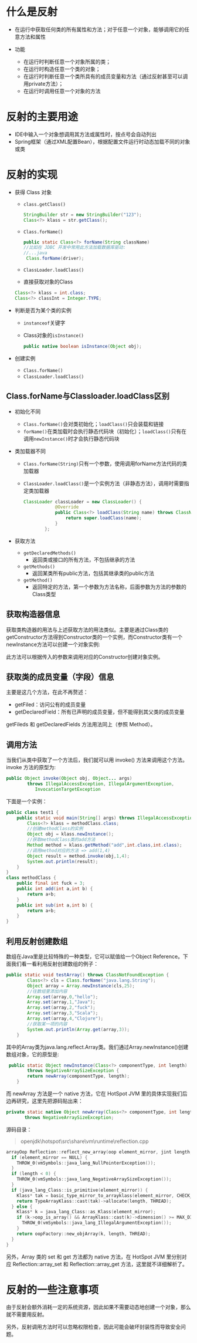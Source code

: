 # 什么是反射

* 在运行中获取任何类的所有属性和方法；对于任意一个对象，能够调用它的任意方法和属性

* 功能
  * 在运行时判断任意一个对象所属的类；
  * 在运行时构造任意一个类的对象；
  * 在运行时判断任意一个类所具有的成员变量和方法（通过反射甚至可以调用private方法）；
  * 在运行时调用任意一个对象的方法

# 反射的主要用途

* IDE中输入一个对象想调用其方法或属性时，按点号会自动列出
* Spring框架（通过XML配置Bean），根据配置文件运行时动态加载不同的对象或类

# 反射的实现

* 获得 Class 对象

  * `class.getClass()`

    ```java
    StringBuilder str = new StringBuilder("123");
    Class<?> klass = str.getClass();
    ```

  * `Class.forName()`

    ```java
    public static Class<?> forName(String className)
    //比如在 JDBC 开发中常用此方法加载数据库驱动:
    //...java
     Class.forName(driver);
    ```

  * `ClassLoader.loadClass()`

  *  直接获取对象的Class

    ```java
    Class<?> klass = int.class;
    Class<?> classInt = Integer.TYPE;
    ```

* 判断是否为某个类的实例

  * `instanceof`关键字

  * Class对象的`isInstance()`

    ```java
    public native boolean isInstance(Object obj);
    ```

* 创建实例

  * `Class.forName()`
  * `ClassLoader.loadClass()`

## Class.forName与Classloader.loadClass区别

* 初始化不同

  * `Class.forName()`会对类初始化；`loadClass()`只会装载和链接
  * `forName()`在类加载时会执行静态代码块（初始化）；`loadClass()`只有在调用`newInstance()`时才会执行静态代码块

* 类加载器不同

  * `Class.forName(String)`只有一个参数，使用调用forName方法代码的类加载器

  * `ClassLoader.loadClass()`是一个实例方法（非静态方法），调用时需要指定类加载器

    ```java
    ClassLoader classLoader = new ClassLoader() {
                @Override
                public Class<?> loadClass(String name) throws ClassNotFoundException {
                    return super.loadClass(name);
                }
            };
    ```

    

*  获取方法
   *  `getDeclaredMethods()`
      *  返回类或接口的所有方法，不包括继承的方法
   *  `getMethods()` 
      *  返回某类所有public方法，包括其继承类的public方法
   *  `getMethod()` 
      *  返回特定的方法，第一个参数为方法名称，后面参数为方法的参数的Class类型

## 获取构造器信息

获取类构造器的用法与上述获取方法的用法类似。主要是通过Class类的getConstructor方法得到Constructor类的一个实例，而Constructor类有一个newInstance方法可以创建一个对象实例:

此方法可以根据传入的参数来调用对应的Constructor创建对象实例。

## 获取类的成员变量（字段）信息

主要是这几个方法，在此不再赘述：

* getFiled：访问公有的成员变量
* getDeclaredField：所有已声明的成员变量，但不能得到其父类的成员变量

getFileds 和 getDeclaredFields 方法用法同上（参照 Method）。

## 调用方法
当我们从类中获取了一个方法后，我们就可以用 invoke() 方法来调用这个方法。invoke 方法的原型为:

```java
public Object invoke(Object obj, Object... args)
        throws IllegalAccessException, IllegalArgumentException,
           InvocationTargetException
```

下面是一个实例：

```java
public class test1 {
    public static void main(String[] args) throws IllegalAccessException, InstantiationException, NoSuchMethodException, InvocationTargetException {
        Class<?> klass = methodClass.class;
        //创建methodClass的实例
        Object obj = klass.newInstance();
        //获取methodClass类的add方法
        Method method = klass.getMethod("add",int.class,int.class);
        //调用method对应的方法 => add(1,4)
        Object result = method.invoke(obj,1,4);
        System.out.println(result);
    }
}
class methodClass {
    public final int fuck = 3;
    public int add(int a,int b) {
        return a+b;
    }
    public int sub(int a,int b) {
        return a+b;
    }
}
```

## 利用反射创建数组

数组在Java里是比较特殊的一种类型，它可以赋值给一个Object Reference。下面我们看一看利用反射创建数组的例子：

```java
public static void testArray() throws ClassNotFoundException {
        Class<?> cls = Class.forName("java.lang.String");
        Object array = Array.newInstance(cls,25);
        //往数组里添加内容
        Array.set(array,0,"hello");
        Array.set(array,1,"Java");
        Array.set(array,2,"fuck");
        Array.set(array,3,"Scala");
        Array.set(array,4,"Clojure");
        //获取某一项的内容
        System.out.println(Array.get(array,3));
    }
```

其中的Array类为java.lang.reflect.Array类。我们通过Array.newInstance()创建数组对象，它的原型是:
    
```java
 public static Object newInstance(Class<?> componentType, int length)
        throws NegativeArraySizeException {
        return newArray(componentType, length);
    }
```

而 newArray 方法是一个 native 方法，它在 HotSpot JVM 里的具体实现我们后边再研究，这里先把源码贴出来：
    
 ```java
private static native Object newArray(Class<?> componentType, int length)
        throws NegativeArraySizeException;
 ```

源码目录：

> openjdk\hotspot\src\share\vm\runtime\reflection.cpp

```c++
arrayOop Reflection::reflect_new_array(oop element_mirror, jint length, TRAPS) {
  if (element_mirror == NULL) {
    THROW_0(vmSymbols::java_lang_NullPointerException());
  }
  if (length < 0) {
    THROW_0(vmSymbols::java_lang_NegativeArraySizeException());
  }
  if (java_lang_Class::is_primitive(element_mirror)) {
    Klass* tak = basic_type_mirror_to_arrayklass(element_mirror, CHECK_NULL);
    return TypeArrayKlass::cast(tak)->allocate(length, THREAD);
  } else {
    Klass* k = java_lang_Class::as_Klass(element_mirror);
    if (k->oop_is_array() && ArrayKlass::cast(k)->dimension() >= MAX_DIM) {
      THROW_0(vmSymbols::java_lang_IllegalArgumentException());
    }
    return oopFactory::new_objArray(k, length, THREAD);
  }
}
```

另外，Array 类的 set 和 get 方法都为 native 方法，在 HotSpot JVM 里分别对应 Reflection::array_set 和 Reflection::array_get 方法，这里就不详细解析了。
    
# 反射的一些注意事项

由于反射会额外消耗一定的系统资源，因此如果不需要动态地创建一个对象，那么就不需要用反射。

另外，反射调用方法时可以忽略权限检查，因此可能会破坏封装性而导致安全问题。


